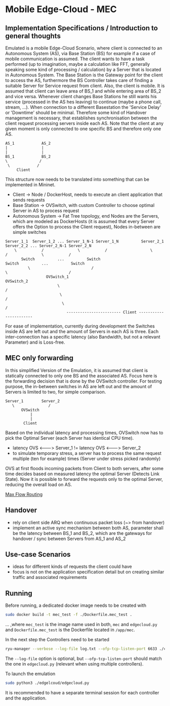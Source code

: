 # Mobile Edge-Cloud - MEC

## Implementation Specifications / Introduction to general thoughts

Emulated is a mobile Edge-Cloud Scenario, where client is connected to an Autonomous System (AS), via Base Station (BS) for example if a case of mobile communication is assumed.
The client wants to have a task performed (up to imagination, maybe a calculation like FFT, generally speaking some kind of processing / calculation) by a Server that is located in Autonomous System.
The Base Station is the Gateway point for the client to access the AS, furthermore the BS Controller takes care of finding a suitable Server for Service request from client.
Also, the client is mobile. It is assumed that client can leave area of BS_1 and while entering area of BS_2 and vice versa. Whenever client changes Base Stations he still wants his service (processed in the AS hes leaving) to continue (maybe a phone call, stream, ...). When connection to a different Basestation the 'Service Delay' or 'Downtime' should be minimal. 
Therefore some kind of Handover management is necessary, that establishes synchronisation between the client request processing servers inside each AS.
Note that the client at any given moment is only connected to one specific BS and therefore only one AS. 

````text
AS_1            AS_2
|               |
|               |
BS_1            BS_2
\              /
 \            /
     Client
````

This structure now needs to be translated into something that can be implemented in Mininet.
* Client -> Node / DockerHost, needs to execute an client application that sends requests
* Base Station -> OVSwitch, with custom Controller to choose optimal Server in AS to process request
* Autonomous System -> Fat Tree topology, end Nodes are the Servers, which are modeled as DockerHosts (it is assumed that every Server offers the Option to process the Client request), Nodes in-between are simple switches

````text
Server_1_1  Server_1_2 ... Server_1_N-1 Server_1_N          Server_2_1  Server_2_2 ... Server_2_N-1 Server_2_N          
    \           /               \           /                   \           /               \           /
       Switch          ...          Switch                         Switch          ...          Switch
          \                           /                               \                           /
                  OVSwitch_1                                                    OVSwitch_2
                       \                                                             /
                        \                                                           /
                         \                                                         /
                           ------------------------ Client -----------------------
````

For ease of implementation, currently during development the Switches inside AS are left out and the amount of Servers in each AS is three.
Each inter-connection has a specific latency (also Bandwidth, but not a relevant Parameter) and is Loss-free.

## MEC only forwarding

In this simplified Version of the Emulation, it is assumed that client is statically connected to only one BS and the associated AS.
Focus here is the forwarding decision that is done by the OVSwitch controller.
For testing purpose, the in-between switches in AS are left out and the amount of Servers is limited to two, for simple comparison.
 
 ````text
Server_1        Server_2
    \               /
        OVSwitch
            |
            |
         Client   
````

Based on the individual latency and processing times, OVSwitch now has to pick the Optimal Server (each Server has identical CPU time).

* latency OVS <---> Server_1 != latency OVS <---> Server_2
* to simulate temporary stress, a server has to process the same request multiple (ten for example) times (Server under stress picked randomly)

OVS at first floods incoming packets from Client to both servers, after some time decides based on measured latency the optimal Server (Detects Link State). 
Now it is possible to forward the requests only to the optimal Server, reducing the overall load on AS.

[Max Flow Routing](https://www.researchgate.net/publication/4375185_MFMP_Max_flow_multipath_routing_algorithm)

## Handover

* rely on client side ARQ when continuous packet loss (~> from handover)
* implement an active sync mechanism between both AS, parameter shall be the latency between BS_1 and BS_2, which are the gateways for handover / sync between Servers from AS_1 and AS_2

## Use-case Scenarios 

* ideas for different kinds of requests the client could have
* focus is not on the application specification detail but on creating similar traffic and associated requirements

## Running 

Before running, a dedicated docker image needs to be created with 

```sh
sudo docker build -t mec_test -f ./Dockerfile.mec_test .
```

... ,where `mec_test` is the image name used in both, `mec` and `edgecloud.py` and `Dockerfile.mec_test` is the Dockerfile located in `/app/mec`.

In the next step the Controllers need to be started

```sh
ryu-manager --verbose --log-file log.txt --ofp-tcp-listen-port 6633 ./controller.py
```

The `--log-file` option is optional, but `--ofp-tcp-listen-port` should match the one in `edgecloud.py` (relevant when using multiple controllers).

To launch the emulation 

```sh
sudo python3 ./edgelcoud/edgecloud.py
```

It is recommended to have a separate terminal session for each controller and the application.
